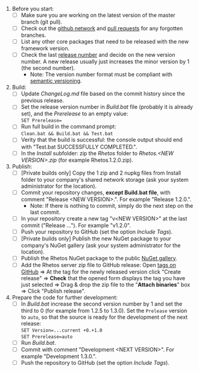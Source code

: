 1. Before you start:
    * [ ] Make sure you are working on the latest version of the master branch (git pull).
    * [ ] Check out the [github network](https://github.com/Rhetos/Rhetos/network)
       and [pull requests](https://github.com/Rhetos/Rhetos/pulls) for any forgotten branches.
    * [ ] List any other core packages that need to be released with the new framework version.
    * [ ] Check the last [release number](https://github.com/Rhetos/Rhetos/releases) and decide on the new version number.
        A new release usually just increases the minor version by 1 (the second number).
      * Note: The version number format must be compliant with [semantic versioning](https://semver.org/).
2. Build:
    * [ ] Update *ChangeLog.md* file based on the commit history since the previous release.
    * [ ] Set the release version number in *Build.bat* file (probably it is already set), and the *Prerelease* to an empty value:<br/>
        `SET Prerelease=`
    * [ ] Run full build in the command prompt:<br/>
        `Clean.bat && Build.bat && Test.bat`
    * [ ] Verity that the build is successful: the console output should end with "Test.bat SUCCESSFULLY COMPLETED.".
    * [ ] In the *Install* subfolder: zip the *Rhetos* folder to *Rhetos.&lt;NEW VERSION&gt;.zip* (for example Rhetos.1.2.0.zip).
3. Publish:
    * [ ] [Private builds only] Copy the 1 zip and 2 nupkg files from Install folder to your company's shared network storage (ask your system administrator for the location).
    * [ ] Commit your repository changes, **except Build.bat file**, with comment "Release &lt;NEW VERSION&gt;.".
        For example "Release 1.2.0.".
      * Note: If there is nothing to commit, simply do the next step on the last commit.
    * [ ] In your repository create a new tag "v&lt;NEW VERSION&gt;" at the last commit ("Release ...").
        For example "v1.2.0".
    * [ ] Push your repository to GitHub (set the option *Include Tags*).
    * [ ] [Private builds only] Publish the new NuGet package to your company's NuGet gallery (ask your system administrator for the location).
    * [ ] Publish the Rhetos NuGet package to the public [NuGet gallery](https://www.nuget.org/packages/manage/upload).
    * [ ] Add the Rhetos server zip file to GitHub release: Open [tags on GitHub](https://github.com/Rhetos/Rhetos/tags)
        => At the tag for the newly released version click "Create release"
        => **Check** that the opened form displays the tag you have just selected
        => Drag & drop the zip file to the "**Attach binaries**" box
        => Click "Publish release".
4. Prepare the code for further development:
    * [ ] In *Build.bat* increase the second version number by 1 and set the third to 0 (for example from 1.2.5 to 1.3.0). Set the `Prelease` version to `auto`, so that the source is ready for the development of the next release:<br/>
          `SET Version=...current +0.+1.0`<br/>
          `SET Prerelease=auto`
    * [ ] Run *Build.bat*.
    * [ ] Commit with comment "Development &lt;NEXT VERSION&gt;". For example "Development 1.3.0.".
    * [ ] Push the repository to GitHub (set the option *Include Tags*).
